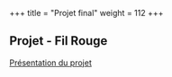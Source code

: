 +++
title = "Projet final"
weight = 112
+++

## Projet - Fil Rouge

[Présentation du projet](../../Projet-Fil-Rouge/_index.md)
